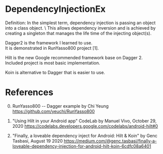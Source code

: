 # DependencyInjectionEx

Definition: In the simplest term, dependency injection is passing an object into a class object. \ 
This allows dependency inversion and is achieved by creating a singleton that manages the life time of the injecting object(s).

Dagger2 is the framework I learned to use.  
It is demonstrated in RunYasso800 project <super>[1]</super>.

Hilt is the new Google recommended framework base on Dagger 2. \
Included project is most basic implementation.

Koin is alternative to Dagger that is easier to use.

# References 

0. RunYasso800 -- Dagger example by Chi Yeung
https://github.com/yeuchi/RunYasso800

1. "Using Hilt in your Android app" CodeLab by Manuel Vivo, October 29, 2020
https://codelabs.developers.google.com/codelabs/android-hilt#0

2. "Finally, a loveable dependency inject for Android: Hilt & Koin" by Genc Tasbasi, August 19 2020
https://medium.com/@genc.tasbasi/finally-a-loveable-dependency-injection-for-android-hilt-koin-6cdfc08a6401



